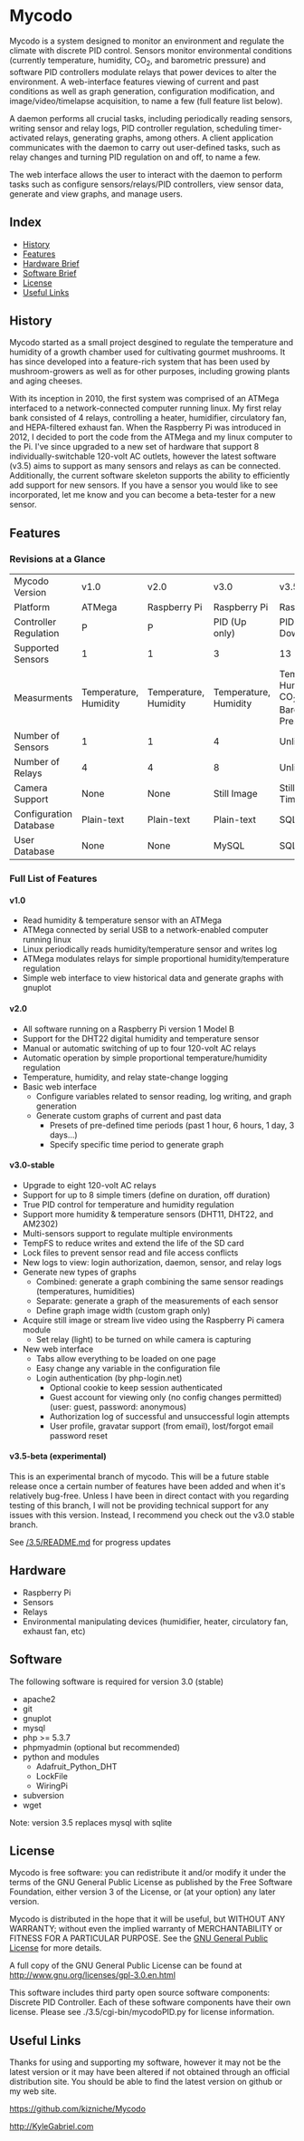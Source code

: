 # Mycodo

   Mycodo is a system designed to monitor an environment and regulate the climate with discrete PID control. Sensors monitor environmental conditions (currently temperature, humidity, CO<sub>2</sub>, and barometric pressure) and software PID controllers modulate relays that power devices to alter the environment. A web-interface features viewing of current and past conditions as well as graph generation, configuration modification, and image/video/timelapse acquisition, to name a few (full feature list below).

   A daemon performs all crucial tasks, including periodically reading sensors, writing sensor and relay logs, PID controller regulation, scheduling timer-activated relays, generating graphs, among others. A client application communicates with the daemon to carry out user-defined tasks, such as relay changes and turning PID regulation on and off, to name a few.

   The web interface allows the user to interact with the daemon to perform tasks such as configure sensors/relays/PID controllers, view sensor data, generate and view graphs, and manage users.

## Index

+ [History](#history)
+ [Features](#feat)
+ [Hardware Brief](#hard-brief)
+ [Software Brief](#soft-brief)
+ [License](#license)
+ [Useful Links](#links)

<a name="history"></a>
## History

Mycodo started as a small project desgined to regulate the temperature and humidity of a growth chamber used for cultivating gourmet mushrooms. It has since developed into a feature-rich system that has been used by mushroom-growers as well as for other purposes, including growing plants and aging cheeses.

With its inception in 2010, the first system was comprised of an ATMega interfaced to a network-connected computer running linux. My first relay bank consisted of 4 relays, controlling a heater, humidifier, circulatory fan, and HEPA-filtered exhaust fan. When the Raspberry Pi was introduced in 2012, I decided to port the code from the ATMega and my linux computer to the Pi. I've since upgraded to a new set of hardware that support 8 individually-switchable 120-volt AC outlets, however the latest software (v3.5) aims to support as many sensors and relays as can be connected. Additionally, the current software skeleton supports the ability to efficiently add support for new sensors. If you have a sensor you would like to see incorporated, let me know and you can become a beta-tester for a new sensor.

<a name="feat"></a>
## Features

### Revisions at a Glance

<table>
    <tr>
        <td>
            Mycodo Version
        </td>
        <td>
            v1.0
        </td>
        <td>
            v2.0
        </td>
        <td>
            v3.0
        </td>
        <td>
            v3.5
        </td>
    </tr>
    <tr>
        <td>
            Platform
        </td>
        <td>
            ATMega
        </td>
        <td>
            Raspberry Pi
        </td>
        <td>
            Raspberry Pi
        </td>
        <td>
            Raspberry Pi
        </td>
    </tr>
    <tr>
        <td>
            Controller Regulation
        </td>
        <td>
            P
        </td>
        <td>
            P
        </td>
        <td>
            PID (Up only)
        </td>
        <td>
            PID (Up and Down)
        </td>
    </tr>
    <tr>
        <td>
            Supported Sensors
        </td>
        <td>
            1
        </td>
        <td>
            1
        </td>
        <td>
            3
        </td>
        <td>
            13
        </td>
    </tr>
    <tr>
        <td>
            Measurments
        </td>
        <td>
            Temperature, Humidity
        </td>
        <td>
            Temperature, Humidity
        </td>
        <td>
            Temperature, Humidity
        </td>
        <td>
            Temperature, Humidity, CO<sub>2</sub>, Barometric Pressure
        </td>
    </tr>
    <tr>
        <td>
            Number of Sensors
        </td>
        <td>
            1
        </td>
        <td>
            1
        </td>
        <td>
            4
        </td>
        <td>
            Unlimited
        </td>
    </tr>
    <tr>
        <td>
            Number of Relays
        </td>
        <td>
            4
        </td>
        <td>
            4
        </td>
        <td>
            8
        </td>
        <td>
            Unlimited
        </td>
    </tr>
    <tr>
        <td>
            Camera Support
        </td>
        <td>
            None
        </td>
        <td>
            None
        </td>
        <td>
            Still Image
        </td>
        <td>
            Still, Video, Time-lapse
        </td>
    </tr>
    <tr>
        <td>
            Configuration Database
        </td>
        <td>
            Plain-text
        </td>
        <td>
            Plain-text
        </td>
        <td>
            Plain-text
        </td>
        <td>
            SQLite
        </td>
    </tr>
    <tr>
        <td>
            User Database
        </td>
        <td>
            None
        </td>
        <td>
            None
        </td>
        <td>
            MySQL
        </td>
        <td>
            SQLite
        </td>
    </tr>
</table>

### Full List of Features

#### v1.0

* Read humidity & temperature sensor with an ATMega
* ATMega connected by serial USB to a network-enabled computer running linux
* Linux periodically reads humidity/temperature sensor and writes log
* ATMega modulates relays for simple proportional humidity/temperature regulation
* Simple web interface to view historical data and generate graphs with gnuplot

#### v2.0

* All software running on a Raspberry Pi version 1 Model B
* Support for the DHT22 digital humidity and temperature sensor
* Manual or automatic switching of up to four 120-volt AC relays
* Automatic operation by simple proportional temperature/humidity regulation
* Temperature, humidity, and relay state-change logging
* Basic web interface
  * Configure variables related to sensor reading, log writing, and graph generation
  * Generate custom graphs of current and past data
    * Presets of pre-defined time periods (past 1 hour, 6 hours, 1 day, 3 days...)
    * Specify specific time period to generate graph

#### v3.0-stable

* Upgrade to eight 120-volt AC relays
* Support for up to 8 simple timers (define on duration, off duration)
* True PID control for temperature and humidity regulation
* Support more humidity & temperature sensors (DHT11, DHT22, and AM2302)
* Multi-sensors support to regulate multiple environments
* TempFS to reduce writes and extend the life of the SD card
* Lock files to prevent sensor read and file access conflicts
* New logs to view: login authorization, daemon, sensor, and relay logs
* Generate new types of graphs
  * Combined: generate a graph combining the same sensor readings (temperatures, humidities)
  * Separate: generate a graph of the measurements of each sensor
  * Define graph image width (custom graph only)
* Acquire still image or stream live video using the Raspberry Pi camera module
  * Set relay (light) to be turned on while camera is capturing
* New web interface
  * Tabs allow everything to be loaded on one page
  * Easy change any variable in the configuration file
  * Login authentication (by php-login.net)
    * Optional cookie to keep session authenticated
    * Guest account for viewing only (no config changes permitted) (user: guest, password: anonymous)
    * Authorization log of successful and unsuccessful login attempts
    * User profile, gravatar support (from email), lost/forgot email password reset

#### v3.5-beta (experimental)

This is an experimental branch of mycodo. This will be a future stable release once a certain number of features have been added and when it's relatively bug-free. Unless I have been in direct contact with you regarding testing of this branch, I will not be providing technical support for any issues with this version. Instead, I recommend you check out the v3.0 stable branch.

See [/3.5/README.md](3.5/README.md) for progress updates

<a name="hard-brief"></a>
## Hardware

* Raspberry Pi
* Sensors
* Relays
* Environmental manipulating devices (humidifier, heater, circulatory fan, exhaust fan, etc)

<a name="soft-brief"></a>
## Software

The following software is required for version 3.0 (stable)

* apache2
* git
* gnuplot
* mysql
* php >= 5.3.7
* phpmyadmin (optional but recommended)
* python and modules
  * Adafruit_Python_DHT
  * LockFile
  * WiringPi
* subversion
* wget

Note: version 3.5 replaces mysql with sqlite

<a name="license"></a>
## License

Mycodo is free software: you can redistribute it and/or modify it under the terms of the GNU General Public License as published by the Free Software Foundation, either version 3 of the License, or (at your option) any later version.

Mycodo is distributed in the hope that it will be useful, but WITHOUT ANY WARRANTY; without even the implied warranty of MERCHANTABILITY or FITNESS FOR A PARTICULAR PURPOSE. See the [GNU General Public License](http://www.gnu.org/licenses/gpl-3.0.en.html) for more details.

A full copy of the GNU General Public License can be found at <a href="http://www.gnu.org/licenses/gpl-3.0.en.html" target="_blank">http://www.gnu.org/licenses/gpl-3.0.en.html</a>

This software includes third party open source software components: Discrete PID Controller. Each of these software components have their own license. Please see ./3.5/cgi-bin/mycodoPID.py for license information.

<a name="links"></a>
## Useful Links

Thanks for using and supporting my software, however it may not be the latest version or it may have been altered if not obtained through an official distribution site. You should be able to find the latest version on github or my web site.

https://github.com/kizniche/Mycodo

http://KyleGabriel.com